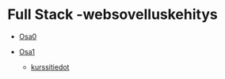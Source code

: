 # Full Stack -websovelluskehitys

* [Osa0](https://github.com/riiraty/fullstack-hy2020/blob/master/osa0/0.4-0.6.md)

* [Osa1](https://github.com/riiraty/fullstack-hy2020/tree/master/osa1)

  * [kurssitiedot](https://github.com/riiraty/fullstack-hy2020/tree/master/osa1/kurssitiedot/kurssitiedot)
